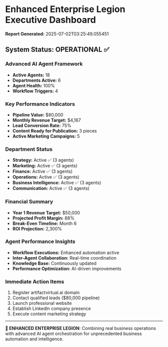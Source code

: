 # Enhanced Enterprise Legion Executive Dashboard

**Report Generated:** 2025-07-02T03:25:49.055451

## System Status: OPERATIONAL ✅

### Advanced AI Agent Framework
- **Active Agents:** 18
- **Departments Active:** 6
- **Agent Health:** 100%
- **Workflow Triggers:** 4

### Key Performance Indicators
- **Pipeline Value:** $80,000
- **Monthly Revenue Target:** $4,167
- **Lead Conversion Rate:** 75%
- **Content Ready for Publication:** 3 pieces
- **Active Marketing Campaigns:** 5

### Department Status
- **Strategy:** Active ✅ (3 agents)
- **Marketing:** Active ✅ (3 agents)
- **Finance:** Active ✅ (3 agents)
- **Operations:** Active ✅ (3 agents)
- **Business Intelligence:** Active ✅ (3 agents)
- **Communication:** Active ✅ (3 agents)

### Financial Summary
- **Year 1 Revenue Target:** $50,000
- **Projected Profit Margin:** 88%
- **Break-Even Timeline:** Month 6
- **ROI Projection:** 2,300%

### Agent Performance Insights
- **Workflow Executions:** Enhanced automation active
- **Inter-Agent Collaboration:** Real-time coordination
- **Knowledge Base:** Continuously updated
- **Performance Optimization:** AI-driven improvements

### Immediate Action Items
1. Register artifactvirtual.ai domain
2. Contact qualified leads ($80,000 pipeline)
3. Launch professional website
4. Establish LinkedIn company presence
5. Execute content marketing strategy

---

**🤖 ENHANCED ENTERPRISE LEGION**: Combining real business operations with advanced AI agent orchestration for unprecedented business automation and intelligence.
